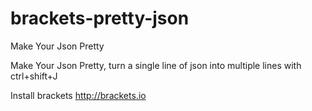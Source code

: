 brackets-pretty-json
====================

Make Your Json Pretty

Make Your Json Pretty, turn a single line of json into multiple lines with ctrl+shift+J

Install brackets http://brackets.io
